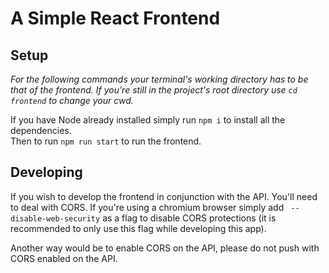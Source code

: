 # A Simple React Frontend
##  Setup
*For the following commands your terminal's working directory has to be that of the frontend.
If you're still in the project's root directory use `cd frontend` to change your cwd.*

If you have Node already installed simply run `npm i` to install all the dependencies.  
Then to run `npm run start` to run the frontend.

## Developing
If you wish to develop the frontend in conjunction with the API. You'll need to deal with CORS. If you're using a chromium browser simply add ` --disable-web-security` as a flag to disable CORS protections (it is recommended to only use this flag while developing this app).

Another way would be to enable CORS on the API, please do not push with CORS enabled on the API.